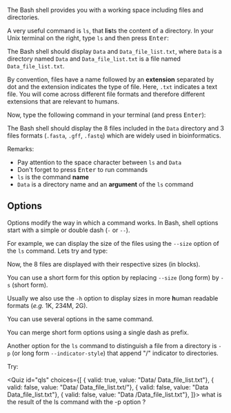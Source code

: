 <script>
import Alert from "components/Alert.svelte";
import Quiz from "components/Quiz.svelte";
import Execute from "components/Execute.svelte";
</script>

The Bash shell provides you with a working space including files and directories.

A very useful command is `ls`, that **l**i**s**ts the content of a directory.
In your Unix terminal on the right, type `ls` and then press <kbd>Enter</kbd>:

<Execute command="ls " />

The Bash shell should display `Data` and `Data_file_list.txt`, where `Data` is a directory named `Data` and `Data_file_list.txt` is a file named `Data_file_list.txt`.

By convention, files have a name followed by an **extension** separated by dot and the extension indicates the type of file. Here, `.txt` indicates a text file.
You will come across different file formats and therefore different extensions that are relevant to humans.

Now, type the following command in your terminal (and press <kbd>Enter</kbd>):

<Execute command="ls Data" />

The Bash shell should display the 8 files included in the `Data` directory and 3 files formats (`.fasta`, `.gff`, `.fastq`) which are widely used in bioinformatics.

Remarks:

* Pay attention to the space character between `ls` and `Data`
* Don't forget to press <kbd>Enter</kbd> to run commands
* `ls` is the command **name**
* `Data` is a directory name and an **argument** of the `ls` command

## Options

Options modify the way in which a command works.
In Bash, shell options start with a simple or double dash (`-` or `--`).

For example, we can display the size of the files using the `--size` option of the `ls` command. 
Lets try and type: 

<Execute command="ls --size Data" />

Now, the 8 files are displayed with their respective sizes (in blocks). 

You can use a short form for this option by replacing `--size` (long form) by `-s` (short form).

Usually we also use the `-h` option to display sizes in more **h**uman readable formats (_e.g._ 1K, 234M, 2G). 

You can use several options in the same command.

You can merge short form options using a single dash as prefix.

Another option for the `ls` command to distinguish a file from a directory is `-p` (or long form `--indicator-style`) that append "/" indicator to directories.

Try: 
<Execute command="ls -p" />

<Quiz id="qls" choices={[
	{ valid: true, value: "Data/  Data_file_list.txt"},
	{ valid: false, value: "Data/  Data_file_list.txt/"},
  { valid: false, value: "Data  Data_file_list.txt"},
  { valid: false, value: "Data  /Data_file_list.txt"},
]}>
	<span slot="prompt">
		what is the result of the ls command with the -p option ?
	</span>
</Quiz>

